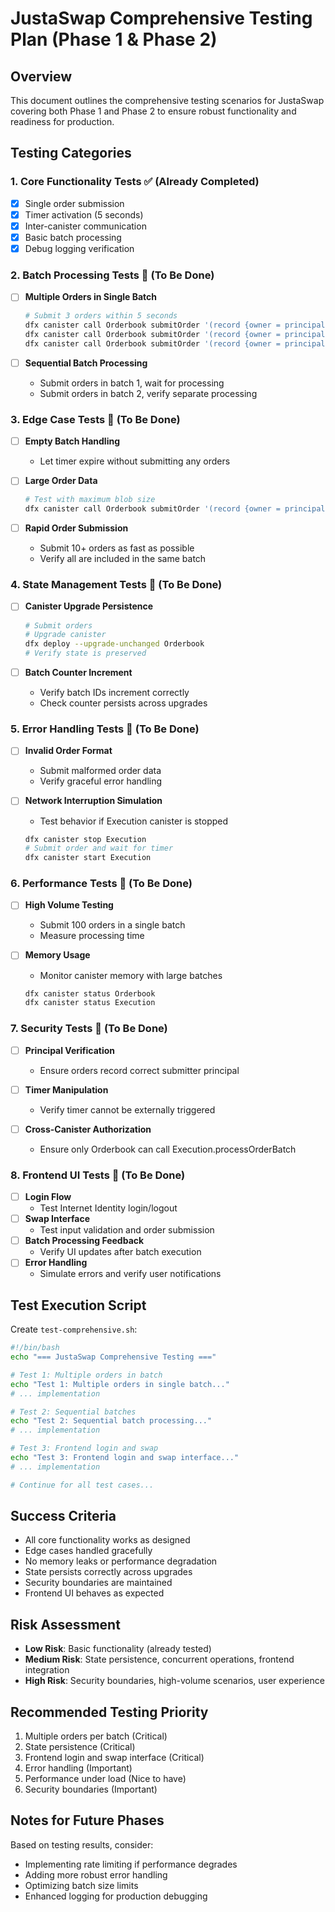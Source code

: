 # JustaSwap Comprehensive Testing Plan (Phase 1 & Phase 2)

## Overview
This document outlines the comprehensive testing scenarios for JustaSwap covering both Phase 1 and Phase 2 to ensure robust functionality and readiness for production.

## Testing Categories

### 1. Core Functionality Tests ✅ (Already Completed)
- [x] Single order submission
- [x] Timer activation (5 seconds)
- [x] Inter-canister communication
- [x] Basic batch processing
- [x] Debug logging verification

### 2. Batch Processing Tests 🔄 (To Be Done)
- [ ] **Multiple Orders in Single Batch**
  ```bash
  # Submit 3 orders within 5 seconds
  dfx canister call Orderbook submitOrder '(record {owner = principal "user1-aa"; order_data = blob "\01\02\03"; transport_public_key = blob "\04\05\06";})'
  dfx canister call Orderbook submitOrder '(record {owner = principal "user2-aa"; order_data = blob "\07\08\09"; transport_public_key = blob "\0A\0B\0C";})'
  dfx canister call Orderbook submitOrder '(record {owner = principal "user3-aa"; order_data = blob "\0D\0E\0F"; transport_public_key = blob "\10\11\12";})'
  ```

- [ ] **Sequential Batch Processing**
  - Submit orders in batch 1, wait for processing
  - Submit orders in batch 2, verify separate processing

### 3. Edge Case Tests 🔄 (To Be Done)
- [ ] **Empty Batch Handling**
  - Let timer expire without submitting any orders
  
- [ ] **Large Order Data**
  ```bash
  # Test with maximum blob size
  dfx canister call Orderbook submitOrder '(record {owner = principal "test-aa"; order_data = blob "LARGE_DATA_HERE"; transport_public_key = blob "\04\05\06";})'
  ```

- [ ] **Rapid Order Submission**
  - Submit 10+ orders as fast as possible
  - Verify all are included in the same batch

### 4. State Management Tests 🔄 (To Be Done)
- [ ] **Canister Upgrade Persistence**
  ```bash
  # Submit orders
  # Upgrade canister
  dfx deploy --upgrade-unchanged Orderbook
  # Verify state is preserved
  ```

- [ ] **Batch Counter Increment**
  - Verify batch IDs increment correctly
  - Check counter persists across upgrades

### 5. Error Handling Tests 🔄 (To Be Done)
- [ ] **Invalid Order Format**
  - Submit malformed order data
  - Verify graceful error handling

- [ ] **Network Interruption Simulation**
  - Test behavior if Execution canister is stopped
  ```bash
  dfx canister stop Execution
  # Submit order and wait for timer
  dfx canister start Execution
  ```

### 6. Performance Tests 🔄 (To Be Done)
- [ ] **High Volume Testing**
  - Submit 100 orders in a single batch
  - Measure processing time
  
- [ ] **Memory Usage**
  - Monitor canister memory with large batches
  ```bash
  dfx canister status Orderbook
  dfx canister status Execution
  ```

### 7. Security Tests 🔄 (To Be Done)
- [ ] **Principal Verification**
  - Ensure orders record correct submitter principal
  
- [ ] **Timer Manipulation**
  - Verify timer cannot be externally triggered
  
- [ ] **Cross-Canister Authorization**
  - Ensure only Orderbook can call Execution.processOrderBatch

### 8. Frontend UI Tests 🔄 (To Be Done)
- [ ] **Login Flow**
  - Test Internet Identity login/logout
- [ ] **Swap Interface**
  - Test input validation and order submission
- [ ] **Batch Processing Feedback**
  - Verify UI updates after batch execution
- [ ] **Error Handling**
  - Simulate errors and verify user notifications

## Test Execution Script
Create `test-comprehensive.sh`:
```bash
#!/bin/bash
echo "=== JustaSwap Comprehensive Testing ==="

# Test 1: Multiple orders in batch
echo "Test 1: Multiple orders in single batch..."
# ... implementation

# Test 2: Sequential batches
echo "Test 2: Sequential batch processing..."
# ... implementation

# Test 3: Frontend login and swap
echo "Test 3: Frontend login and swap interface..."
# ... implementation

# Continue for all test cases...
```

## Success Criteria
- All core functionality works as designed
- Edge cases handled gracefully
- No memory leaks or performance degradation
- State persists correctly across upgrades
- Security boundaries are maintained
- Frontend UI behaves as expected

## Risk Assessment
- **Low Risk**: Basic functionality (already tested)
- **Medium Risk**: State persistence, concurrent operations, frontend integration
- **High Risk**: Security boundaries, high-volume scenarios, user experience

## Recommended Testing Priority
1. Multiple orders per batch (Critical)
2. State persistence (Critical)
3. Frontend login and swap interface (Critical)
4. Error handling (Important)
5. Performance under load (Nice to have)
6. Security boundaries (Important)

## Notes for Future Phases
Based on testing results, consider:
- Implementing rate limiting if performance degrades
- Adding more robust error handling
- Optimizing batch size limits
- Enhanced logging for production debugging
